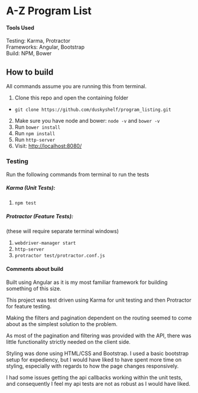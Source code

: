 # A-Z Program List

#### Tools Used

Testing: Karma, Protractor  
Frameworks: Angular, Bootstrap  
Build: NPM, Bower

## How to build

All commands assume you are running this from terminal.

1. Clone this repo and open the containing folder
  * `git clone https://github.com/duskyshelf/program_listing.git`
2. Make sure you have node and bower: `node -v` and `bower -v`  
3. Run `bower install`  
4. Run `npm install`  
5. Run `http-server`  
6. Visit: [http://localhost:8080/ ](http://localhost:8080/ )

### Testing

Run the following commands from terminal to run the tests

##### Karma (Unit Tests):  
1. `npm test`

##### Protractor (Feature Tests):
(these will require separate terminal windows)  
1. `webdriver-manager start`  
2. `http-server`  
3. `protractor test/protractor.conf.js`  

#### Comments about build

Built using Angular as it is my most familiar framework for building something of this size.  

This project was test driven using Karma for unit testing and then Protractor for feature testing.  

Making the filters and pagination dependent on the routing seemed to come about as the simplest solution to the problem.  

As most of the pagination and filtering was provided with the API, there was little functionality strictly needed on the client side.  

Styling was done using HTML/CSS and Bootstrap. I used a basic bootstrap setup for expediency, but I would have liked to have spent more time on styling, especially with regards to how the page changes responsively.

I had some issues getting the api callbacks working within the unit tests, and consequently I feel my api tests are not as robust as I would have liked.
